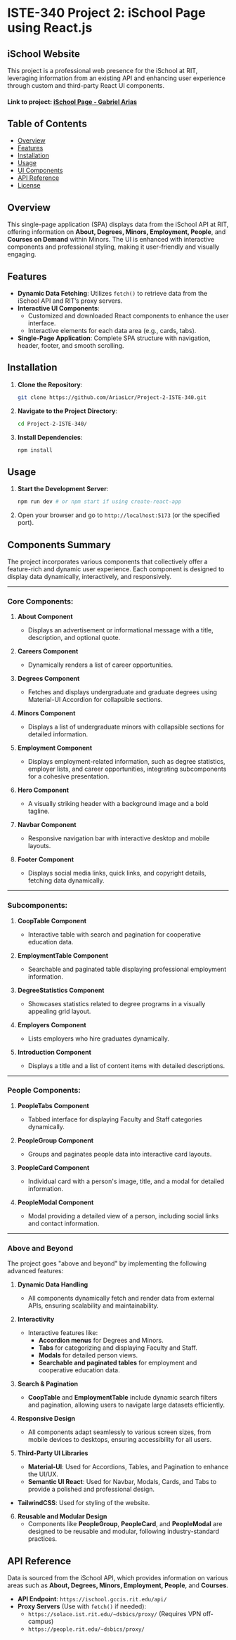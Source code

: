 # ISTE-340 Project 2: iSchool Page using React.js
## iSchool Website

This project is a professional web presence for the iSchool at RIT, leveraging information from an existing API and enhancing user experience through custom and third-party React UI components.
#### Link to project: [iSchool Page - Gabriel Arias](https://people.rit.edu/gma5404/ISTE340/Project-2/)

## Table of Contents

- [Overview](#overview)
- [Features](#features)
- [Installation](#installation)
- [Usage](#usage)
- [UI Components](#ui-components)
- [API Reference](#api-reference)
- [License](#license)

## Overview

This single-page application (SPA) displays data from the iSchool API at RIT, offering information on **About, Degrees, Minors, Employment, People**, and **Courses on Demand** within Minors. The UI is enhanced with interactive components and professional styling, making it user-friendly and visually engaging.

## Features

- **Dynamic Data Fetching**: Utilizes `fetch()` to retrieve data from the iSchool API and RIT’s proxy servers.
- **Interactive UI Components**:
  - Customized and downloaded React components to enhance the user interface.
  - Interactive elements for each data area (e.g., cards, tabs).
- **Single-Page Application**: Complete SPA structure with navigation, header, footer, and smooth scrolling.

## Installation

1. **Clone the Repository**:
   ```bash
   git clone https://github.com/AriasLcr/Project-2-ISTE-340.git
   ```
2. **Navigate to the Project Directory**:
   ```bash
   cd Project-2-ISTE-340/
   ```
3. **Install Dependencies**:
   ```bash
   npm install
   ```

## Usage

1. **Start the Development Server**:
   ```bash
   npm run dev # or npm start if using create-react-app
   ```
2. Open your browser and go to `http://localhost:5173` (or the specified port).

## Components Summary

The project incorporates various components that collectively offer a feature-rich and dynamic user experience. Each component is designed to display data dynamically, interactively, and responsively.

---

### Core Components:

1. **About Component**
   - Displays an advertisement or informational message with a title, description, and optional quote.

2. **Careers Component**
   - Dynamically renders a list of career opportunities.

3. **Degrees Component**
   - Fetches and displays undergraduate and graduate degrees using Material-UI Accordion for collapsible sections.

4. **Minors Component**
   - Displays a list of undergraduate minors with collapsible sections for detailed information.

5. **Employment Component**
   - Displays employment-related information, such as degree statistics, employer lists, and career opportunities, integrating subcomponents for a cohesive presentation.

6. **Hero Component**
   - A visually striking header with a background image and a bold tagline.

7. **Navbar Component**
   - Responsive navigation bar with interactive desktop and mobile layouts.

8. **Footer Component**
   - Displays social media links, quick links, and copyright details, fetching data dynamically.

---

### Subcomponents:

1. **CoopTable Component**
   - Interactive table with search and pagination for cooperative education data.

2. **EmploymentTable Component**
   - Searchable and paginated table displaying professional employment information.

3. **DegreeStatistics Component**
   - Showcases statistics related to degree programs in a visually appealing grid layout.

4. **Employers Component**
   - Lists employers who hire graduates dynamically.

5. **Introduction Component**
   - Displays a title and a list of content items with detailed descriptions.

---

### People Components:

1. **PeopleTabs Component**
   - Tabbed interface for displaying Faculty and Staff categories dynamically.

2. **PeopleGroup Component**
   - Groups and paginates people data into interactive card layouts.

3. **PeopleCard Component**
   - Individual card with a person's image, title, and a modal for detailed information.

4. **PeopleModal Component**
   - Modal providing a detailed view of a person, including social links and contact information.

---

### Above and Beyond
The project goes "above and beyond" by implementing the following advanced features:

1. **Dynamic Data Handling**
   - All components dynamically fetch and render data from external APIs, ensuring scalability and maintainability.

2. **Interactivity**
   - Interactive features like:
     - **Accordion menus** for Degrees and Minors.
     - **Tabs** for categorizing and displaying Faculty and Staff.
     - **Modals** for detailed person views.
     - **Searchable and paginated tables** for employment and cooperative education data.

3. **Search & Pagination**
   - **CoopTable** and **EmploymentTable** include dynamic search filters and pagination, allowing users to navigate large datasets efficiently.

4. **Responsive Design**
   - All components adapt seamlessly to various screen sizes, from mobile devices to desktops, ensuring accessibility for all users.

5. **Third-Party UI Libraries**
   - **Material-UI**: Used for Accordions, Tables, and Pagination to enhance the UI/UX.
   - **Semantic UI React**: Used for Navbar, Modals, Cards, and Tabs to provide a polished and professional design.
  - **TailwindCSS**: Used for styling of the website.

6. **Reusable and Modular Design**
   - Components like **PeopleGroup**, **PeopleCard**, and **PeopleModal** are designed to be reusable and modular, following industry-standard practices.


## API Reference

Data is sourced from the iSchool API, which provides information on various areas such as **About, Degrees, Minors, Employment, People**, and **Courses**.

- **API Endpoint**: `https://ischool.gccis.rit.edu/api/`
- **Proxy Servers** (Use with `fetch()` if needed):
  - `https://solace.ist.rit.edu/~dsbics/proxy/` (Requires VPN off-campus)
  - `https://people.rit.edu/~dsbics/proxy/`
